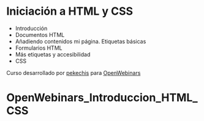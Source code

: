 # Iniciación a HTML y CSS

* Introducción
* Documentos HTML
* Añadiendo contenidos mi página. Etiquetas básicas
* Formularios HTML
* Más etiquetas y accesibilidad
* CSS


Curso desarrollado por  [pekechis](http://github.com/pekechis) para [OpenWebinars](https://openwebinars.net/)
# OpenWebinars_Introduccion_HTML_CSS

